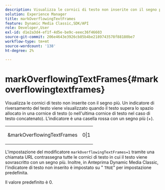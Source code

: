 ```yaml
---
description: Visualizza le cornici di testo non inserite con il segno più. Un indicatore di riversamento del testo viene visualizzato quando il testo supera lo spazio allocato in una cornice di testo (o nell'ultima cornice di testo nel caso di testo concatenato). L'indicatore è una casella rossa con un segno più (+).
solution: Experience Manager
title: markOverflowingTextFrames
feature: Dynamic Media Classic,SDK/API
role: Developer,User
exl-id: d1e2a3d4-ef1f-4d5e-be9c-eeec36f46603
source-git-commit: 206e4643e3926cb85b4be2189743578f88180be7
workflow-type: tm+mt
source-wordcount: '138'
ht-degree: 2%

---
```


# markOverflowingTextFrames{#markoverflowingtextframes}

Visualizza le cornici di testo non inserite con il segno più. Un indicatore di riversamento del testo viene visualizzato quando il testo supera lo spazio allocato in una cornice di testo (o nell&#39;ultima cornice di testo nel caso di testo concatenato). L&#39;indicatore è una casella rossa con un segno più (+).

<table id="simpletable_F17FD29EB52043BF9000923ED5195A26"> 
 <tr class="strow"> 
  <td class="stentry"> <p><span class="codeph"> &amp;markOverflowingTextFrames</span> </p> </td> 
  <td class="stentry"> <p>0|1 </p></td> 
 </tr> 
</table>

L&#39;impostazione del modificatore `markOverflowingTextFrames=1` tramite una chiamata URL contrassegna tutte le cornici di testo in cui il testo viene sovrascritto con un segno più. Inoltre, in Anteprima Dynamic Media Classic, l&#39;indicatore di testo non inserito è impostato su &quot; `TRUE`&quot; per impostazione predefinita.

Il valore predefinito è 0.
